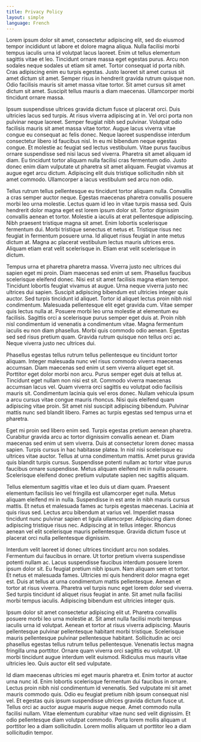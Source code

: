 ```yaml
---
title: Privacy Policy
layout: simple
language: French
---
```


Lorem ipsum dolor sit amet, consectetur adipiscing elit, sed do eiusmod tempor incididunt ut labore et dolore magna aliqua. Nulla facilisi morbi tempus iaculis urna id volutpat lacus laoreet. Enim ut tellus elementum sagittis vitae et leo. Tincidunt ornare massa eget egestas purus. Arcu non sodales neque sodales ut etiam sit amet. Tortor consequat id porta nibh. Cras adipiscing enim eu turpis egestas. Justo laoreet sit amet cursus sit amet dictum sit amet. Semper risus in hendrerit gravida rutrum quisque non. Odio facilisis mauris sit amet massa vitae tortor. Sit amet cursus sit amet dictum sit amet. Suscipit tellus mauris a diam maecenas. Ullamcorper morbi tincidunt ornare massa.

Ipsum suspendisse ultrices gravida dictum fusce ut placerat orci. Duis ultricies lacus sed turpis. At risus viverra adipiscing at in. Vel orci porta non pulvinar neque laoreet. Semper feugiat nibh sed pulvinar. Volutpat odio facilisis mauris sit amet massa vitae tortor. Augue lacus viverra vitae congue eu consequat ac felis donec. Neque laoreet suspendisse interdum consectetur libero id faucibus nisl. In eu mi bibendum neque egestas congue. Et molestie ac feugiat sed lectus vestibulum. Vitae purus faucibus ornare suspendisse sed nisi lacus sed viverra. Pharetra sit amet aliquam id diam. Eu tincidunt tortor aliquam nulla facilisi cras fermentum odio. Justo donec enim diam vulputate ut pharetra sit amet aliquam. Feugiat vivamus at augue eget arcu dictum. Adipiscing elit duis tristique sollicitudin nibh sit amet commodo. Ullamcorper a lacus vestibulum sed arcu non odio.

Tellus rutrum tellus pellentesque eu tincidunt tortor aliquam nulla. Convallis a cras semper auctor neque. Egestas maecenas pharetra convallis posuere morbi leo urna molestie. Lectus quam id leo in vitae turpis massa sed. Quis hendrerit dolor magna eget est lorem ipsum dolor sit. Tortor dignissim convallis aenean et tortor. Molestie a iaculis at erat pellentesque adipiscing. Nibh praesent tristique magna sit amet. Enim lobortis scelerisque fermentum dui. Morbi tristique senectus et netus et. Tristique risus nec feugiat in fermentum posuere urna. Id aliquet risus feugiat in ante metus dictum at. Magna ac placerat vestibulum lectus mauris ultrices eros. Aliquam etiam erat velit scelerisque in. Etiam erat velit scelerisque in dictum.

Tempus urna et pharetra pharetra massa. Viverra justo nec ultrices dui sapien eget mi proin. Diam maecenas sed enim ut sem. Phasellus faucibus scelerisque eleifend donec. Nisi est sit amet facilisis magna etiam tempor. Tincidunt lobortis feugiat vivamus at augue. Urna neque viverra justo nec ultrices dui sapien. Suscipit adipiscing bibendum est ultricies integer quis auctor. Sed turpis tincidunt id aliquet. Tortor id aliquet lectus proin nibh nisl condimentum. Malesuada pellentesque elit eget gravida cum. Vitae semper quis lectus nulla at. Posuere morbi leo urna molestie at elementum eu facilisis. Sagittis orci a scelerisque purus semper eget duis at. Proin nibh nisl condimentum id venenatis a condimentum vitae. Magna fermentum iaculis eu non diam phasellus. Morbi quis commodo odio aenean. Egestas sed sed risus pretium quam. Gravida rutrum quisque non tellus orci ac. Neque viverra justo nec ultrices dui.

Phasellus egestas tellus rutrum tellus pellentesque eu tincidunt tortor aliquam. Integer malesuada nunc vel risus commodo viverra maecenas accumsan. Diam maecenas sed enim ut sem viverra aliquet eget sit. Porttitor eget dolor morbi non arcu. Purus semper eget duis at tellus at. Tincidunt eget nullam non nisi est sit. Commodo viverra maecenas accumsan lacus vel. Quam viverra orci sagittis eu volutpat odio facilisis mauris sit. Condimentum lacinia quis vel eros donec. Nullam vehicula ipsum a arcu cursus vitae congue mauris rhoncus. Nisi quis eleifend quam adipiscing vitae proin. Sit amet nisl suscipit adipiscing bibendum. Pulvinar mattis nunc sed blandit libero. Fames ac turpis egestas sed tempus urna et pharetra.

Eget mi proin sed libero enim sed. Turpis egestas pretium aenean pharetra. Curabitur gravida arcu ac tortor dignissim convallis aenean et. Diam maecenas sed enim ut sem viverra. Duis at consectetur lorem donec massa sapien. Turpis cursus in hac habitasse platea. In nisl nisi scelerisque eu ultrices vitae auctor. Tellus at urna condimentum mattis. Amet purus gravida quis blandit turpis cursus. Suspendisse potenti nullam ac tortor vitae purus faucibus ornare suspendisse. Metus aliquam eleifend mi in nulla posuere. Scelerisque eleifend donec pretium vulputate sapien nec sagittis aliquam.

Tellus elementum sagittis vitae et leo duis ut diam quam. Praesent elementum facilisis leo vel fringilla est ullamcorper eget nulla. Metus aliquam eleifend mi in nulla. Suspendisse in est ante in nibh mauris cursus mattis. Et netus et malesuada fames ac turpis egestas maecenas. Lacinia at quis risus sed. Lectus arcu bibendum at varius vel. Imperdiet massa tincidunt nunc pulvinar sapien et ligula ullamcorper. Adipiscing diam donec adipiscing tristique risus nec. Adipiscing at in tellus integer. Rhoncus aenean vel elit scelerisque mauris pellentesque. Gravida dictum fusce ut placerat orci nulla pellentesque dignissim.

Interdum velit laoreet id donec ultrices tincidunt arcu non sodales. Fermentum dui faucibus in ornare. Ut tortor pretium viverra suspendisse potenti nullam ac. Lacus suspendisse faucibus interdum posuere lorem ipsum dolor sit. Eu feugiat pretium nibh ipsum. Nam aliquam sem et tortor. Et netus et malesuada fames. Ultricies mi quis hendrerit dolor magna eget est. Duis at tellus at urna condimentum mattis pellentesque. Aenean et tortor at risus viverra. Pharetra vel turpis nunc eget lorem dolor sed viverra. Sed turpis tincidunt id aliquet risus feugiat in ante. Sit amet nulla facilisi morbi tempus iaculis. Adipiscing bibendum est ultricies integer quis.

Ipsum dolor sit amet consectetur adipiscing elit ut. Pharetra convallis posuere morbi leo urna molestie at. Sit amet nulla facilisi morbi tempus iaculis urna id volutpat. Aenean et tortor at risus viverra adipiscing. Mauris pellentesque pulvinar pellentesque habitant morbi tristique. Scelerisque mauris pellentesque pulvinar pellentesque habitant. Sollicitudin ac orci phasellus egestas tellus rutrum tellus pellentesque. Venenatis lectus magna fringilla urna porttitor. Ornare quam viverra orci sagittis eu volutpat. Ut morbi tincidunt augue interdum velit euismod. Ridiculus mus mauris vitae ultricies leo. Quis auctor elit sed vulputate.

Id diam maecenas ultricies mi eget mauris pharetra et. Enim tortor at auctor urna nunc id. Enim lobortis scelerisque fermentum dui faucibus in ornare. Lectus proin nibh nisl condimentum id venenatis. Sed vulputate mi sit amet mauris commodo quis. Odio eu feugiat pretium nibh ipsum consequat nisl vel. Et egestas quis ipsum suspendisse ultrices gravida dictum fusce ut. Tellus orci ac auctor augue mauris augue neque. Amet commodo nulla facilisi nullam. Vitae elementum curabitur vitae nunc sed velit dignissim. Et odio pellentesque diam volutpat commodo. Porta lorem mollis aliquam ut porttitor leo a diam sollicitudin. Lorem mollis aliquam ut porttitor leo a diam sollicitudin tempor.
